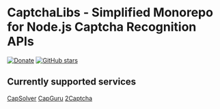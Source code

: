 
# CaptchaLibs - Simplified Monorepo for Node.js Captcha Recognition APIs

[![Donate](https://img.shields.io/badge/Donate-PayPal-blue.svg)](https://www.paypal.com/paypalme/maxshydev)
[![GitHub stars](https://img.shields.io/github/stars/blackravenx/captcha-libs.svg?style=social&label=Star)](https://github.com/blackravenx/captcha-libs)

## Currently supported services
[CapSolver](https://www.npmjs.com/package/@captcha-libs/capsolver)
[CapGuru](https://www.npmjs.com/package/@captcha-libs/capguru)
[2Captcha](https://www.npmjs.com/package/@captcha-libs/twocaptcha)